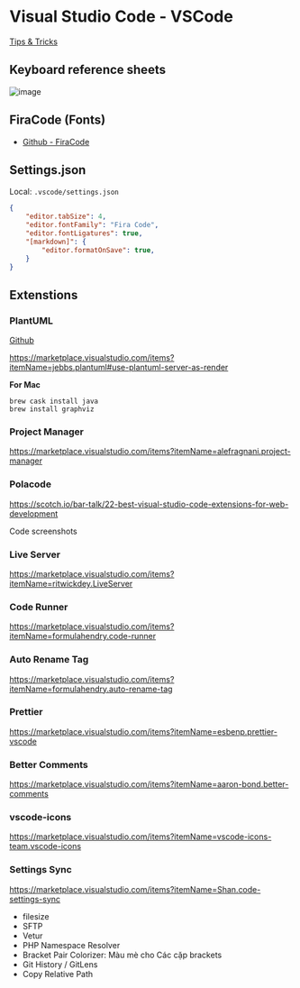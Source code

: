 # Visual Studio Code - VSCode 

[Tips & Tricks](https://code.visualstudio.com/docs/getstarted/tips-and-tricks)

## Keyboard reference sheets

![image](https://code.visualstudio.com/assets/docs/getstarted/tips-and-tricks/KeyboardReferenceSheet.png)

## FiraCode (Fonts)
- [Github - FiraCode](https://github.com/tonsky/FiraCode)


## Settings.json

Local: `.vscode/settings.json`

```json
{
    "editor.tabSize": 4,
    "editor.fontFamily": "Fira Code",
    "editor.fontLigatures": true,
    "[markdown]": {
        "editor.formatOnSave": true,
    }
}
```

## Extenstions 

### PlantUML 

[Github](https://github.com/RicardoNiepel/C4-PlantUML)

https://marketplace.visualstudio.com/items?itemName=jebbs.plantuml#use-plantuml-server-as-render

**For Mac**

```
brew cask install java
brew install graphviz
```

### Project Manager
https://marketplace.visualstudio.com/items?itemName=alefragnani.project-manager

### Polacode
https://scotch.io/bar-talk/22-best-visual-studio-code-extensions-for-web-development

Code screenshots

### Live Server
https://marketplace.visualstudio.com/items?itemName=ritwickdey.LiveServer

### Code Runner
https://marketplace.visualstudio.com/items?itemName=formulahendry.code-runner

### Auto Rename Tag
https://marketplace.visualstudio.com/items?itemName=formulahendry.auto-rename-tag


### Prettier
https://marketplace.visualstudio.com/items?itemName=esbenp.prettier-vscode

### Better Comments
https://marketplace.visualstudio.com/items?itemName=aaron-bond.better-comments

### vscode-icons
https://marketplace.visualstudio.com/items?itemName=vscode-icons-team.vscode-icons

### Settings Sync
https://marketplace.visualstudio.com/items?itemName=Shan.code-settings-sync

- filesize
- SFTP
- Vetur
- PHP Namespace Resolver
- Bracket Pair Colorizer: Màu mè cho Các cặp brackets
- Git History / GitLens
- Copy Relative Path